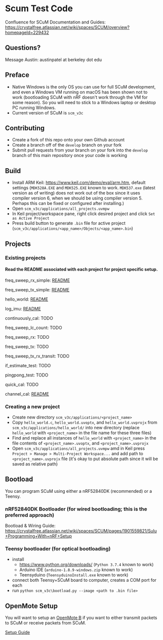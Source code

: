 # Scum Test Code

Confluence for SCuM Documentation and Guides: https://crystalfree.atlassian.net/wiki/spaces/SCUM/overview?homepageId=229432

## Questions?
Message Austin: austinpatel at berkeley dot edu

## Preface
- Native Windows is the only OS you can use for full SCuM development, and even a Windows VM running on macOS has been shown not to work (bootloading SCuM with nRF doesn't work through the VM for some reason). So you will need to stick to a Windows laptop or desktop PC running Windows.
- Current version of SCuM is `scm_v3c`

## Contributing
- Create a fork of this repo onto your own Github account
- Create a branch off of the `develop` branch on your fork
- Submit pull requests from your branch on your fork into the `develop` branch of this main repository once your code is working

## Build

* Install ARM Keil: https://www.keil.com/demo/eval/arm.htm, default settings (`MDK528A.EXE` and `MDK525.EXE` known to work. `MDK537.exe` (latest version as of writing) does not work out of the box since it uses compiler version 6, when we should be using compiler version 5. Perhaps this can be fixed or configured after installing.)
* Open `scm_v3c/applications/all_projects.uvmpw`
* In Keil project/workspace pane, right click desired project and click `Set as Active Project`
* Press build button to generate `.bin` file for active project (`scm_v3c/applications/<app_name>/Objects/<app_name>.bin`)

## Projects
### Existing projects
#### Read the README associated with each project for project specific setup.

freq_sweep_rx_simple: [README](scm_v3c/applications/freq_sweep_rx_simple/README.md)

freq_sweep_tx_simple: [README](scm_v3c/applications/freq_sweep_tx_simple/README.md)

hello_world: [README](scm_v3c/applications/hello_world/README.md)

log_imu: [README](scm_v3c/applications/log_imu/README.md)

continuously_cal: TODO

freq_sweep_lc_count: TODO

freq_sweep_rx: TODO

freq_sweep_tx: TODO

freq_sweep_tx_rx_transit: TODO

if_estimate_test: TODO

pingpong_test: TODO

quick_cal: TODO

channel_cal: [README](scm_v3c/applications/channel_cal/README.md)

### Creating a new project
- Create new directory `scm_v3c/applications/<project_name>`
- Copy `hello_world.c`, `hello_world.uvoptx`, and `hello_world.uvprojx` from `scm_v3c/applications/hello_world/` into new directory (replace `hello_world` with `<project_name>` in the file name for these three files)
- Find and replace all instances of `hello_world` with `<project_name>` in the file contents of `<project_name>.uvoptx`, and `<project_name>.uvprojx`
- Open `scm_v3c/applications/all_projects.uvmpw` amd in Keil press `Project > Manage > Multi-Project Workspace...` and add path to `<project_name>.uvprojx` file (it's okay to put absolute path since it will be saved as relative path)

## Bootload

You can program SCuM using either a nRF52840DK (recommended) or a Teensy.

### nRF52840DK Bootloader (for wired bootloading; this is the preferred approach)
Bootload & Wiring Guide: https://crystalfree.atlassian.net/wiki/spaces/SCUM/pages/1901559821/Sulu+Programming+With+nRF+Setup

### Teensy bootloader (for optical bootloading)
* install
    * https://www.python.org/downloads/ (`Python 3.7.4` known to work)
    * Arduino IDE (`arduino-1.8.9-windows.zip` known to work)
    * Teensyduino (`TeensyduinoInstall.exe` known to work)
* connect both Teensy+SCuM board to computer, creates a COM port for each
* run `python scm_v3c\bootload.py --image <path to .bin file>`

## OpenMote Setup
You will want to setup an [OpenMote B](https://www.industrialshields.com/shop/product/is-omb-001-openmote-b-721#attr=) if you want to either transmit packets to SCuM or receive packets from SCuM.

[Setup Guide](https://crystalfree.atlassian.net/wiki/spaces/SCUM/pages/2029879415/Basic+OpenMote+Setup+for+scum-test-code)
